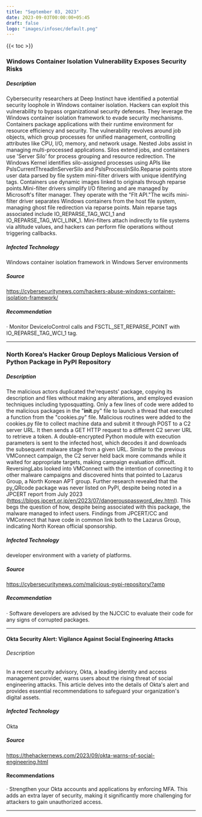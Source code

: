 ```yaml
---
title: "September 03, 2023"
date: 2023-09-03T00:00:00+05:45
draft: false
logo: "images/infosec/default.png"
---
```


{{< toc >}}

### Windows Container Isolation Vulnerability Exposes Security Risks

##### Description
Cybersecurity researchers at Deep Instinct have identified a potential security loophole in Windows container isolation. Hackers can exploit this vulnerability to bypass organizational security defenses. They leverage the Windows container isolation framework to evade security mechanisms. Containers package applications with their runtime environment for resource efficiency and security. The vulnerability revolves around job objects, which group processes for unified management, controlling attributes like CPU, I/O, memory, and network usage. Nested Jobs assist in managing multi-processed applications. Silos extend jobs, and containers use 'Server Silo' for process grouping and resource redirection. The Windows Kernel identifies silo-assigned processes using APIs like PsIsCurrentThreadInServerSilo and PsIsProcessInSilo.Reparse points store user data parsed by file system mini-filter drivers with unique identifying tags. Containers use dynamic images linked to originals through reparse points.Mini-filter drivers simplify I/O filtering and are managed by Microsoft's filter manager. They operate with the "Flt API."The wcifs mini-filter driver separates Windows containers from the host file system, managing ghost file redirection via reparse points. Main reparse tags associated include IO_REPARSE_TAG_WCI_1 and IO_REPARSE_TAG_WCI_LINK_1. Mini-filters attach indirectly to file systems via altitude values, and hackers can perform file operations without triggering callbacks. 



##### Infected Technology
Windows container isolation framework in Windows Server environments


##### Source
https://cybersecuritynews.com/hackers-abuse-windows-container-isolation-framework/ 


##### Recommendation
· Monitor DeviceIoControl calls and FSCTL_SET_REPARSE_POINT with IO_REPARSE_TAG_WCI_1 tag. 

----------------

### North Korea’s Hacker Group Deploys Malicious Version of Python Package in PyPI Repository

##### Description
The malicious actors duplicated the'requests' package, copying its description and files without making any alterations, and employed evasion techniques including typosquatting.
Only a few lines of code were added to the malicious packages in the "__init__.py" file to launch a thread that executed a function from the "cookies.py" file.
Malicious routines were added to the cookies.py file to collect machine data and submit it through POST to a C2 server URL. It then sends a GET HTTP request to a different C2 server URL to retrieve a token.
A double-encrypted Python module with execution parameters is sent to the infected host, which decodes it and downloads the subsequent malware stage from a given URL.
Similar to the previous VMConnect campaign, the C2 server held back more commands while it waited for appropriate targets, making campaign evaluation difficult.
ReversingLabs looked into VMConnect with the intention of connecting it to other malware campaigns and discovered hints that pointed to Lazarus Group, a North Korean APT group.
Further research revealed that the py_QRcode package was never listed on PyPI, despite being noted in a JPCERT report from July 2023 (https://blogs.jpcert.or.jp/en/2023/07/dangerouspassword_dev.html). This begs the question of how, despite being associated with this package, the malware managed to infect users. Findings from JPCERT/CC and VMConnect that have code in common link both to the Lazarus Group, indicating North Korean official sponsorship.


##### Infected Technology
developer environment with a variety of platforms.


##### Source
https://cybersecuritynews.com/malicious-pypi-repository/?amp


##### Recommendation
· Software developers are advised by the NJCCIC to evaluate their code for any signs of corrupted packages. 

----------------

#### Okta Security Alert: Vigilance Against Social Engineering Attacks


###### Description
In a recent security advisory, Okta, a leading identity and access management provider, warns users about the rising threat of social engineering attacks. This article delves into the details of Okta's alert and provides essential recommendations to safeguard your organization's digital assets.

##### Infected Technology
Okta

##### Source
https://thehackernews.com/2023/09/okta-warns-of-social-engineering.html

#### Recommendations
· Strengthen your Okta accounts and applications by enforcing MFA. This adds an extra layer of security, making it significantly more challenging for attackers to gain unauthorized access.

----------------


